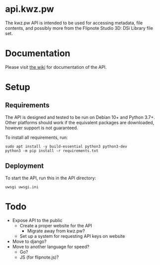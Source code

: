 # api.kwz.pw

The kwz.pw API is intended to be used for accessing metadata, file contents, and possibly more from the Flipnote Studio 3D: DSi Library file set.

# Documentation
Please visit [the wiki](https://github.com/meemo/api.kwz.pw/wiki) for documentation of the API.

# Setup
## Requirements
The API is designed and tested to be run on Debian 10+ and Python 3.7+. Other platforms should work if the equivalent packages are downloaded, however support is not guaranteed.

To install all requirements, run:

```shell
sudo apt install -y build-essential python3 python3-dev
python3 -m pip install -r requirements.txt
```

## Deployment
To start the API, run this in the API directory:

```shell
uwsgi uwsgi.ini
```

# Todo
- Expose API to the public
    - Create a proper website for the API
        - Migrate away from kwz.pw?
    - Set up a system for requesting API keys on website
- Move to django?
- Move to another language for speed?
    - Go?
    - JS (for flipnote.js)?
